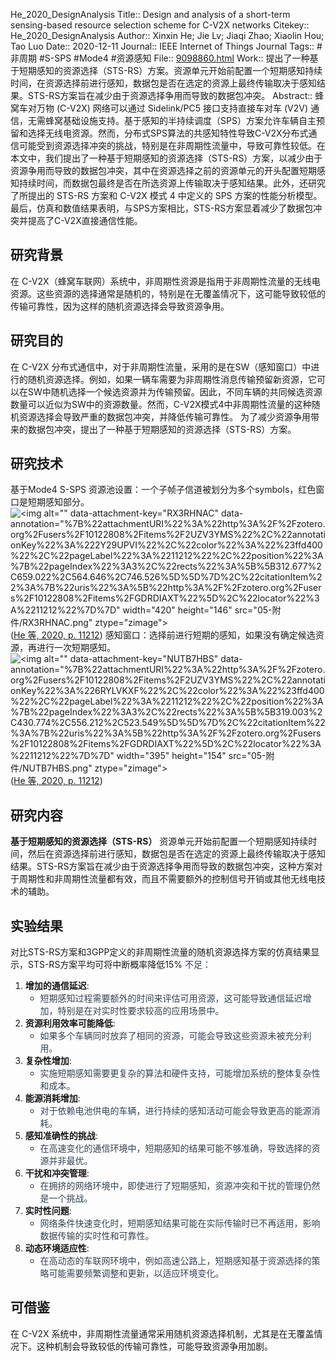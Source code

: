 He_2020_DesignAnalysis
Title:: Design and analysis of a short-term sensing-based resource selection scheme for C-V2X networks
Citekey:: He\_2020\_DesignAnalysis
Author:: Xinxin He; Jie Lv; Jiaqi Zhao; Xiaolin Hou; Tao Luo
Date:: 2020-12-11
Journal:: IEEE Internet of Things Journal
Tags:: #非周期 #S-SPS #Mode4 #资源感知
File:: [9098860.html](zotero://open-pdf/0_VYHM7B4T)
Work:: 提出了一种基于短期感知的资源选择（STS-RS）方案。资源单元开始前配置一个短期感知持续时间，在资源选择前进行感知，数据包是否在选定的资源上最终传输取决于感知结果。STS-RS方案旨在减少由于资源选择争用而导致的数据包冲突。
Abstract:: 蜂窝车对万物 (C-V2X) 网络可以通过 Sidelink/PC5 接口支持直接车对车 (V2V) 通信，无需蜂窝基础设施支持。基于感知的半持续调度（SPS）方案允许车辆自主预留和选择无线电资源。然而，分布式SPS算法的共感知特性导致C-V2X分布式通信可能受到资源选择冲突的挑战，特别是在非周期性流量中，导致可靠性较低。在本文中，我们提出了一种基于短期感知的资源选择（STS-RS）方案，以减少由于资源争用而导致的数据包冲突，其中在资源选择之前的资源单元的开头配置短期感知持续时间，而数据包最终是否在所选资源上传输取决于感知结果。此外，还研究了所提出的 STS-RS 方案和 C-V2X 模式 4 中定义的 SPS 方案的性能分析模型。最后，仿真和数值结果表明，与SPS方案相比，STS-RS方案显着减少了数据包冲突并提高了C-V2X直接通信性能。
## 研究背景
在 C-V2X（蜂窝车联网）系统中，非周期性资源是指用于非周期性流量的无线电资源。这些资源的选择通常是随机的，特别是在无覆盖情况下，这可能导致较低的传输可靠性，因为这样的随机资源选择会导致资源争用。
## 研究目的
在 C-V2X 分布式通信中，对于非周期性流量，采用的是在SW（感知窗口）中进行的随机资源选择。例如，如果一辆车需要为非周期性消息传输预留新资源，它可以在SW中随机选择一个候选资源并为传输预留。因此，不同车辆的共同候选资源数量可以近似为SW中的资源数量​。然而，C-V2X模式4中非周期性流量的这种随机资源选择会导致严重的数据包冲突，并降低传输可靠性。
为了减少资源争用带来的数据包冲突，提出了一种基于短期感知的资源选择（STS-RS）方案。
## 研究技术
基于Mode4 S-SPS
资源池设置：一个子帧子信道被划分为多个symbols，红色窗口是短期感知部分。
![\<img alt="" data-attachment-key="RX3RHNAC" data-annotation="%7B%22attachmentURI%22%3A%22http%3A%2F%2Fzotero.org%2Fusers%2F10122808%2Fitems%2F2UZV3YMS%22%2C%22annotationKey%22%3A%222Y29UPVI%22%2C%22color%22%3A%22%23ffd400%22%2C%22pageLabel%22%3A%2211212%22%2C%22position%22%3A%7B%22pageIndex%22%3A3%2C%22rects%22%3A%5B%5B312.677%2C659.022%2C564.646%2C746.526%5D%5D%7D%2C%22citationItem%22%3A%7B%22uris%22%3A%5B%22http%3A%2F%2Fzotero.org%2Fusers%2F10122808%2Fitems%2FGDRDIAXT%22%5D%2C%22locator%22%3A%2211212%22%7D%7D" width="420" height="146" src="05-附件/RX3RHNAC.png" ztype="zimage">](RX3RHNAC.png)\
<span class="citation" data-citation="%7B%22citationItems%22%3A%5B%7B%22uris%22%3A%5B%22http%3A%2F%2Fzotero.org%2Fusers%2F10122808%2Fitems%2FGDRDIAXT%22%5D%2C%22locator%22%3A%2211212%22%7D%5D%2C%22properties%22%3A%7B%7D%7D" ztype="zcitation">(<span class="citation-item"><a href="zotero://select/library/items/GDRDIAXT">He 等, 2020, p. 11212</a></span>)</span>
感知窗口：选择前进行短期的感知，如果没有确定候选资源，再进行一次短期感知。
![\<img alt="" data-attachment-key="NUTB7HBS" data-annotation="%7B%22attachmentURI%22%3A%22http%3A%2F%2Fzotero.org%2Fusers%2F10122808%2Fitems%2F2UZV3YMS%22%2C%22annotationKey%22%3A%226RYLVKXF%22%2C%22color%22%3A%22%23ffd400%22%2C%22pageLabel%22%3A%2211212%22%2C%22position%22%3A%7B%22pageIndex%22%3A3%2C%22rects%22%3A%5B%5B319.003%2C430.774%2C556.212%2C523.549%5D%5D%7D%2C%22citationItem%22%3A%7B%22uris%22%3A%5B%22http%3A%2F%2Fzotero.org%2Fusers%2F10122808%2Fitems%2FGDRDIAXT%22%5D%2C%22locator%22%3A%2211212%22%7D%7D" width="395" height="154" src="05-附件/NUTB7HBS.png" ztype="zimage">](NUTB7HBS.png)\
<span class="citation" data-citation="%7B%22citationItems%22%3A%5B%7B%22uris%22%3A%5B%22http%3A%2F%2Fzotero.org%2Fusers%2F10122808%2Fitems%2FGDRDIAXT%22%5D%2C%22locator%22%3A%2211212%22%7D%5D%2C%22properties%22%3A%7B%7D%7D" ztype="zcitation">(<span class="citation-item"><a href="zotero://select/library/items/GDRDIAXT">He 等, 2020, p. 11212</a></span>)</span>
## 研究内容
**基于短期感知的资源选择（STS-RS）**
资源单元开始前配置一个短期感知持续时间，然后在资源选择前进行感知，数据包是否在选定的资源上最终传输取决于感知结果。STS-RS方案旨在减少由于资源选择争用而导致的数据包冲突，这种方案对于周期性和非周期性流量都有效，而且不需要额外的控制信号开销或其他无线电技术的辅助​。
## 实验结果
对比STS-RS方案和3GPP定义的非周期性流量的随机资源选择方案的仿真结果显示，STS-RS方案平均可将中断概率降低15%
<span style="color: rgb(55, 65, 81)">不足：</span>
1.  **<span style="color: var(--tw-prose-bold)">增加的通信延迟</span>**:
    *   <span style="color: rgb(55, 65, 81)">短期感知过程需要额外的时间来评估可用资源，这可能导致通信延迟增加，特别是在对实时性要求较高的应用场景中。</span>
2.  **<span style="color: var(--tw-prose-bold)">资源利用效率可能降低</span>**:
    *   <span style="color: rgb(55, 65, 81)">如果多个车辆同时放弃了相同的资源，可能会导致这些资源未被充分利用。</span>
3.  **<span style="color: var(--tw-prose-bold)">复杂性增加</span>**:
    *   <span style="color: rgb(55, 65, 81)">实施短期感知需要更复杂的算法和硬件支持，可能增加系统的整体复杂性和成本。</span>
4.  **<span style="color: var(--tw-prose-bold)">能源消耗增加</span>**:
    *   <span style="color: rgb(55, 65, 81)">对于依赖电池供电的车辆，进行持续的感知活动可能会导致更高的能源消耗。</span>
5.  **<span style="color: var(--tw-prose-bold)">感知准确性的挑战</span>**:
    *   <span style="color: rgb(55, 65, 81)">在高速变化的通信环境中，短期感知的结果可能不够准确，导致选择的资源并非最优。</span>
6.  **<span style="color: var(--tw-prose-bold)">干扰和冲突管理</span>**:
    *   <span style="color: rgb(55, 65, 81)">在拥挤的网络环境中，即使进行了短期感知，资源冲突和干扰的管理仍然是一个挑战。</span>
7.  **<span style="color: var(--tw-prose-bold)">实时性问题</span>**:
    *   <span style="color: rgb(55, 65, 81)">网络条件快速变化时，短期感知结果可能在实际传输时已不再适用，影响数据传输的实时性和可靠性。</span>
8.  **<span style="color: var(--tw-prose-bold)">动态环境适应性</span>**:
    *   <span style="color: rgb(55, 65, 81)">在高动态的车联网环境中，例如高速公路上，短期感知基于资源选择的策略可能需要频繁调整和更新，以适应环境变化。</span>
## 可借鉴
在 C-V2X 系统中，非周期性流量通常采用随机资源选择机制，尤其是在无覆盖情况下。这种机制会导致较低的传输可靠性，可能导致资源争用加剧。
